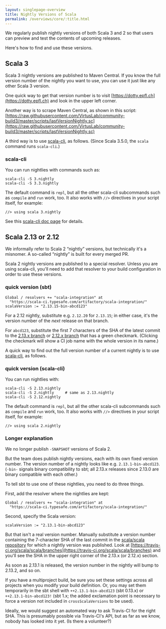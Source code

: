 ```yaml
---
layout: singlepage-overview
title: Nightly Versions of Scala
permalink: /overviews/core/:title.html
---
```


We regularly publish nightly versions of both Scala 3 and 2 so that users can preview and test the contents of upcoming releases.

Here's how to find and use these versions.

## Scala 3

Scala 3 nightly versions are published to Maven Central. If you know the full version number of the nightly you want to use, you can use it just like any other Scala 3 version.

One quick way to get that version number is to visit [https://dotty.epfl.ch](https://dotty.epfl.ch) and look in the upper left corner.

Another way is to scrape Maven Central, as shown in this script: [https://raw.githubusercontent.com/VirtusLab/community-build3/master/scripts/lastVersionNightly.sc](https://raw.githubusercontent.com/VirtusLab/community-build3/master/scripts/lastVersionNightly.sc)

A third way is to use [scala-cli](https://scala-cli.virtuslab.org), as follows. (Since Scala 3.5.0, the `scala` command runs `scala-cli`.)

### scala-cli

You can run nightlies with commands such as:

    scala-cli -S 3.nightly
    scala-cli -S 3.3.nightly

The default command is `repl`, but all the other scala-cli subcommands such as `compile` and `run` work, too. It also works with `//>` directives in your script itself, for example:

    //> using scala 3.nightly

See this [scala-cli doc page](https://scala-cli.virtuslab.org/docs/commands/compile#scala-nightlies) for details.

## Scala 2.13 or 2.12

We informally refer to Scala 2 “nightly” versions, but technically it's a misnomer. A so-called “nightly” is built for every merged PR.

Scala 2 nightly versions are published to a special resolver. Unless you are using scala-cli, you'll need to add that resolver to your build configuration in order to use these versions.

### quick version (sbt)

    Global / resolvers += "scala-integration" at
      "https://scala-ci.typesafe.com/artifactory/scala-integration/"
    scalaVersion := "2.13.15-bin-abcd123"

For a 2.12 nightly, substitute e.g. `2.12.20` for `2.13.15`; in either case, it's the version number of the _next_ release on that branch.

For `abcd123`, substitute the first 7 characters of the SHA of the latest commit to the [2.13.x branch](https://github.com/scala/scala/commits/2.13.x) or [2.12.x branch](https://github.com/scala/scala/commits/2.12.x) that has a green checkmark. (Clicking the checkmark will show a CI job name with the whole version in its name.)

A quick way to find out the full version number of a current nightly is to use [scala-cli](https://scala-cli.virtuslab.org), as follows.

### quick version (scala-cli)

You can run nightlies with:

    scala-cli -S 2.13.nightly
    scala-cli -S 2.nightly     # same as 2.13.nightly
    scala-cli -S 2.12.nightly

The default command is `repl`, but all the other scala-cli subcommands such as `compile` and `run` work, too. It also works with `//>` directives in your script itself, for example:

    //> using scala 2.nightly

### Longer explanation

We no longer publish `-SNAPSHOT` versions of Scala 2.

But the team does publish nightly versions, each with its own fixed version number. The version number of a nightly looks like e.g. `2.13.1-bin-abcd123`. (`-bin-` signals binary compatibility to sbt; all 2.13.x releases since 2.13.0 are binary compatible with each other.)

To tell sbt to use one of these nightlies, you need to do three things.

First, add the resolver where the nightlies are kept:

    Global / resolvers += "scala-integration" at
      "https://scala-ci.typesafe.com/artifactory/scala-integration/"

Second, specify the Scala version:

    scalaVersion := "2.13.1-bin-abcd123"

But that isn't a real version number. Manually substitute a version number containing the 7-character SHA of the last commit in the [scala/scala repository](https://github.com/scala/scala) for which a nightly version was published.  Look at [https://travis-ci.org/scala/scala/branches](https://travis-ci.org/scala/scala/branches) and you'll see the SHA in the upper right corner of the 2.13.x (or 2.12.x) section.

As soon as 2.13.1 is released, the version number in the nightly will bump to 2.13.2, and so on.

If you have a multiproject build, be sure you set these settings across all projects when you modify your build definition. Or, you may set them temporarily in the sbt shell with `++2.13.1-bin-abcd123` (sbt 0.13.x) or `++2.13.1-bin-abcd123!` (sbt 1.x; the added exclamation point is necessary to force a version not included in `crossScalaVersions` to be used).

Ideally, we would suggest an automated way to ask Travis-CI for the right SHA. This is presumably possible via Travis-CI's API, but as far as we know, nobody has looked into it yet. (Is there a volunteer?)
